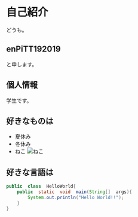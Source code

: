 # 自己紹介
どうも。

## enPiTT192019
と申します。

## 個人情報
学生です。

## 好きなものは
+ 夏休み
+ 冬休み
+ ねこ
![ねこ](https://cdn.pixabay.com/photo/2016/03/28/10/05/kitten-1285341_960_720.jpg "ねこ")

## 好きな言語は
```java
public  class  HelloWorld{
	public  static  void  main(String[]  args){
		System.out.println("Hello World!!");
	}
}
```
